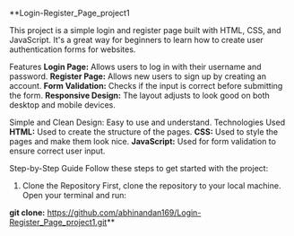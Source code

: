 **Login-Register_Page_project1


This project is a simple login and register page built with HTML, CSS, and JavaScript. It's a great way for beginners to learn how to create user authentication forms for websites.

Features
**Login Page:** Allows users to log in with their username and password.
**Register Page:** Allows new users to sign up by creating an account.
**Form Validation:** Checks if the input is correct before submitting the form.
**Responsive Design:** The layout adjusts to look good on both desktop and mobile devices.


Simple and Clean Design: Easy to use and understand.
Technologies Used
**HTML:** Used to create the structure of the pages.
**CSS:** Used to style the pages and make them look nice.
**JavaScript:** Used for form validation to ensure correct user input.

Step-by-Step Guide
Follow these steps to get started with the project:



1. Clone the Repository
First, clone the repository to your local machine. Open your terminal and run:

**git clone:** https://github.com/abhinandan169/Login-Register_Page_project1.git**

